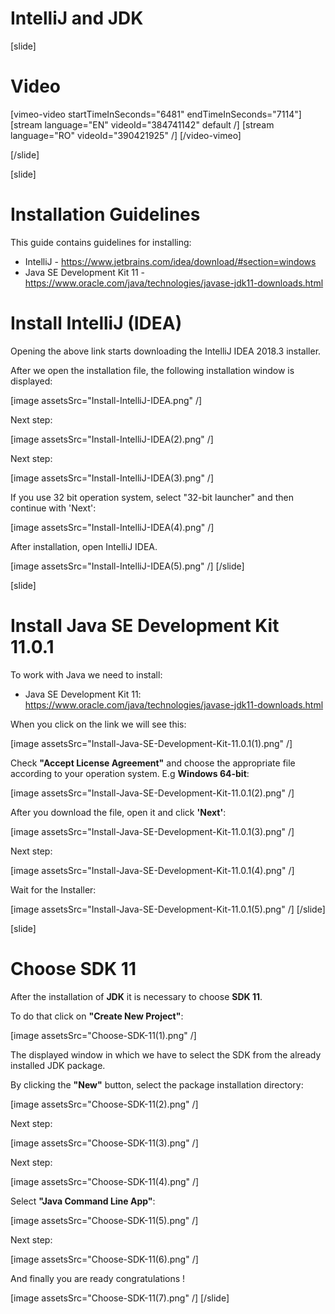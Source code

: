 # IntelliJ and JDK

[slide]
# Video

[vimeo-video startTimeInSeconds="6481" endTimeInSeconds="7114"]
[stream language="EN" videoId="384741142" default /]
[stream language="RO" videoId="390421925"  /]
[/video-vimeo]

[/slide]

[slide]
# Installation Guidelines
This guide contains guidelines for installing:
- IntelliJ - https://www.jetbrains.com/idea/download/#section=windows
- Java SE Development Kit 11 - https://www.oracle.com/java/technologies/javase-jdk11-downloads.html

# Install IntelliJ (IDEA)
Opening the above link starts downloading the IntelliJ IDEA 2018.3 installer. 

After we open the installation file, the following installation window is displayed:

[image assetsSrc="Install-IntelliJ-IDEA.png" /]

Next step:

[image assetsSrc="Install-IntelliJ-IDEA(2).png" /]

Next step:

[image assetsSrc="Install-IntelliJ-IDEA(3).png" /]

If you use 32 bit operation system, select "32-bit launcher" and then continue with 'Next':

[image assetsSrc="Install-IntelliJ-IDEA(4).png" /]

After installation, open IntelliJ IDEA.

[image assetsSrc="Install-IntelliJ-IDEA(5).png" /]
[/slide]

[slide]
# Install Java SE Development Kit 11.0.1
To work with Java we need to install:
- Java SE Development Kit 11: https://www.oracle.com/java/technologies/javase-jdk11-downloads.html

When you click on the link we will see this:

[image assetsSrc="Install-Java-SE-Development-Kit-11.0.1(1).png" /]

Check **"Accept License Agreement"** and choose the appropriate file according to your operation system.
E.g **Windows 64-bit**:

[image assetsSrc="Install-Java-SE-Development-Kit-11.0.1(2).png" /]

After you download the file, open it and click **'Next'**:

[image assetsSrc="Install-Java-SE-Development-Kit-11.0.1(3).png" /]

Next step:

[image assetsSrc="Install-Java-SE-Development-Kit-11.0.1(4).png" /]

Wait for the Installer: 

[image assetsSrc="Install-Java-SE-Development-Kit-11.0.1(5).png" /]
[/slide]


[slide]
# Choose SDK 11
After the installation of **JDK** it is necessary to choose **SDK 11**. 

To do that click on **"Create New Project"**:

[image assetsSrc="Choose-SDK-11(1).png" /]

The displayed window in which we have to select the SDK from the already installed JDK package. 

By clicking the **"New"** button, select the package installation directory:

[image assetsSrc="Choose-SDK-11(2).png" /]

Next step:

[image assetsSrc="Choose-SDK-11(3).png" /]

Next step:

[image assetsSrc="Choose-SDK-11(4).png" /]

Select **"Java Command Line App"**:

[image assetsSrc="Choose-SDK-11(5).png" /]

Next step:

[image assetsSrc="Choose-SDK-11(6).png" /]

And finally you are ready congratulations !

[image assetsSrc="Choose-SDK-11(7).png" /]
[/slide]